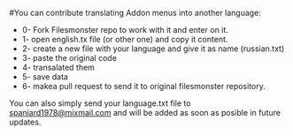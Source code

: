 #You can contribute translating Addon menus into another language:
- 0- Fork Filesmonster repo to work with it and enter on it.
- 1- open english.tx file (or other one) and copy it content.
- 2- create a new file with your language and give it as name (russian.txt)
- 3- paste the original code
- 4- transalated them
- 5- save data
- 6- makea pull request to send it to original filesmonster repository.

You can also simply send your language.txt file to spaniard1978@mixmail.com and will be added as soon as posible in future updates.
